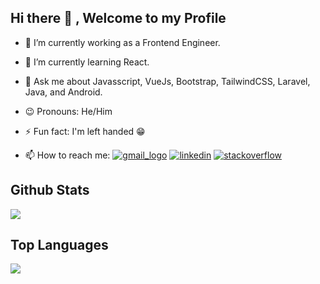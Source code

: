 ## Hi there 👋 , Welcome to my Profile


<!-- **Ezugworie/Ezugworie** is a ✨ _special_ ✨ repository because its `README.md` (this file) appears on your GitHub profile. -->

<!-- Here are some ideas to get you started: -->

- 🔭 I’m currently working as a Frontend Engineer.

- 🌱 I’m currently learning React.

- 💬 Ask me about Javasscript, VueJs, Bootstrap, TailwindCSS, Laravel, Java, and Android.

- :wink: Pronouns: He/Him

- ⚡ Fun fact: I'm left handed 😁  

- 📫 How to reach me: 
  [![gmail_logo](https://user-images.githubusercontent.com/30867496/126779087-3856829e-4861-4739-b910-0f341222b9d1.png)](mailto:i.ezugworie@gmail.com)
  [![linkedin](https://user-images.githubusercontent.com/30867496/126779535-21126f94-097e-4216-8cce-e0da1a785319.png)](https://www.linkedin.com/in/ezugworie/)
[![stackoverflow](https://user-images.githubusercontent.com/30867496/126779093-d8e6072c-2adc-4a26-ba71-c0cbf3dda2cb.png)](https://stackoverflow.com/users/10287292/iyke)

## Github Stats

<img src="https://github-readme-stats.vercel.app/api?username=ezugworie&show_icons=true&theme=vue"/>

## Top Languages

 <img src="https://github-readme-stats.vercel.app/api/top-langs/?username=ezugworie&layout=compact"/>

